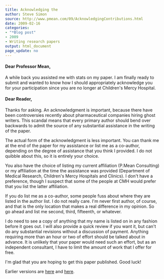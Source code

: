 ```yaml
---
title: Acknowledging the
author: Steve Simon
source: http://www.pmean.com/09/AcknowledgingContributions.html
date: 2009-02-16
categories:
- "*Blog post"
- 2009
- Writing research papers
output: html_document
page_update: no
---
```


#### Dear Professor Mean,

A while back you assisted me with stats on my paper. I am finally ready to submit and wanted to know how I should appropriately acknowledge you for your participation since you are no longer at Children's Mercy Hospital.

<!---more--->

#### Dear Reader,

Thanks for asking. An acknowledgment is important, because there have been controversies recently about pharmaceutical companies hiring ghost writers. This scandal means that every primary author should bend over backwards to admit the source of any substantial assistance in the writing of the paper.

The actual form of the acknowledgment is less important. You can thank me at the end of the paper for my assistance or list me as a co-author, depending on the degree of assistance that you think I provided. I do not quibble about this, so it is entirely your choice.

You also have the choice of listing my current affiliation (P.Mean Consulting) or my affiliation at the time the assistance was provided (Department of Medical Research, Children's Mercy Hospitals and Clinics). I don't have a preference, though I suspect that some of the people at CMH would prefer that you list the latter affiliation.

If you do list me as a co-author, some people fuss about where they are listed in the author list. I do not really care. I'm never first author, of course, and that is the only location that makes a real difference in my opinion. So go ahead and list me second, third, fifteenth, or whatever.

I do need to see a copy of anything that my name is listed on in any fashion before it goes out. I will also provide a quick review if you want it, but can't do any substantial revisions without a discussion of payment. Anything requiring more than an hour or two of effort should be talked about in advance. It is unlikely that your paper would need such an effort, but as an independent consultant, I have to limit the amount of work that I offer for free.

I'm glad that you are hoping to get this paper published. Good luck!

Earlier versions are [here][sim1] and [here][sim2].

[sim1]: http://www.pmean.com/09/AcknowledgingContributions.html
[sim2]: http://new.pmean.com/acknowledging-contributions/
